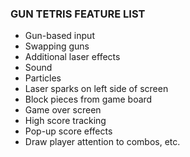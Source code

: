 ### GUN TETRIS FEATURE LIST ###

- Gun-based input
- Swapping guns
- Additional laser effects
 - Sound
 - Particles
  - Laser sparks on left side of screen
  - Block pieces from game board
- Game over screen
- High score tracking
- Pop-up score effects
 - Draw player attention to combos, etc.